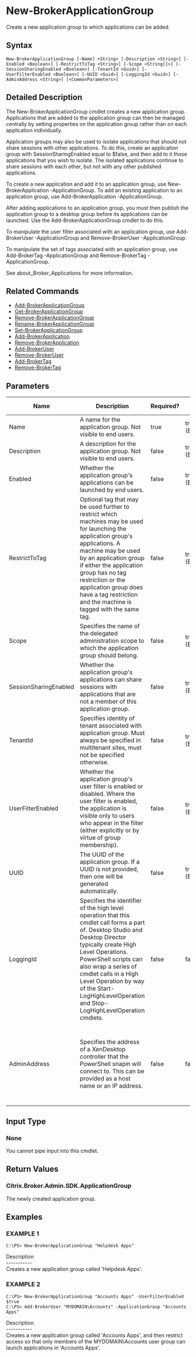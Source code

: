 ﻿# New-BrokerApplicationGroup

   Create a new application group to which applications can be added.

## Syntax
```
New-BrokerApplicationGroup [-Name] <String> [-Description <String>] [-Enabled <Boolean>] [-RestrictToTag <String>] [-Scope <String[]>] [-SessionSharingEnabled <Boolean>] [-TenantId <Guid>] [-UserFilterEnabled <Boolean>] [-UUID <Guid>] [-LoggingId <Guid>] [-AdminAddress <String>] [<CommonParameters>]
```

## Detailed Description
   The New-BrokerApplicationGroup cmdlet creates a new application group. Applications that are added to the application group can then be managed centrally by setting properties on the application group rather than on each application individually.

Application groups may also be used to isolate applications that should not share sessions with other applications. To do this, create an application group with SessionSharingEnabled equal to $false, and then add to it those applications that you wish to isolate. The isolated applications continue to share sessions with each other, but not with any other published applications.

To create a new application and add it to an application group, use New-BrokerApplication -ApplicationGroup. To add an existing application to an application group, use Add-BrokerApplication -ApplicationGroup.

After adding applications to an application group, you must then publish the application group to a desktop group before its applications can be launched. Use the Add-BrokerApplicationGroup cmdlet to do this.

To manipulate the user filter associated with an application group, use Add-BrokerUser -ApplicationGroup and Remove-BrokerUser -ApplicationGroup.

To manipulate the set of tags associated with an application group, use Add-BrokerTag -ApplicationGroup and Remove-BrokerTag -ApplicationGroup.

See about_Broker_Applications for more information.

## Related Commands
  * [Add-BrokerApplicationGroup](Add-BrokerApplicationGroup/)
  * [Get-BrokerApplicationGroup](Get-BrokerApplicationGroup/)
  * [Remove-BrokerApplicationGroup](Remove-BrokerApplicationGroup/)
  * [Rename-BrokerApplicationGroup](Rename-BrokerApplicationGroup/)
  * [Set-BrokerApplicationGroup](Set-BrokerApplicationGroup/)
  * [Add-BrokerApplication](Add-BrokerApplication/)
  * [Remove-BrokerApplication](Remove-BrokerApplication/)
  * [Add-BrokerUser](Add-BrokerUser/)
  * [Remove-BrokerUser](Remove-BrokerUser/)
  * [Add-BrokerTag](Add-BrokerTag/)
  * [Remove-BrokerTag](Remove-BrokerTag/)
## Parameters

| Name   | Description | Required? | Pipeline Input | Default Value |
| --- | --- | --- | --- | --- |
| Name | A name for the application group. Not visible to end users. | true | true (ByPropertyName) |  |
| Description | A description for the application group. Not visible to end users. | false | true (ByPropertyName) | null |
| Enabled | Whether the application group's applications can be launched by end users. | false | true (ByPropertyName) | true |
| RestrictToTag | Optional tag that may be used further to restrict which machines may be used for launching the application group's applications. A machine may be used by an application group if either the application group has no tag restriction or the application group does have a tag restriction and the machine is tagged with the same tag. | false | true (ByPropertyName) | null |
| Scope | Specifies the name of the delegated administration scope to which the application group should belong. | false | true (ByPropertyName) | null |
| SessionSharingEnabled | Whether the application group's applications can share sessions with applications that are not a member of this application group. | false | true (ByPropertyName) | true |
| TenantId | Specifies identity of tenant associated with application group. Must always be specified in multitenant sites, must not be specified otherwise. | false | true (ByPropertyName) |  |
| UserFilterEnabled | Whether the application group's user filter is enabled or disabled. Where the user filter is enabled, the application is visible only to users who appear in the filter (either explicitly or by virtue of group membership). | false | true (ByPropertyName) | false |
| UUID | The UUID of the application group. If a UUID is not provided, then one will be generated automatically. | false | true (ByPropertyName) | null |
| LoggingId | Specifies the identifier of the high level operation that this cmdlet call forms a part of. Desktop Studio and Desktop Director typically create High Level Operations. PowerShell scripts can also wrap a series of cmdlet calls in a High Level Operation by way of the Start-LogHighLevelOperation and Stop-LogHighLevelOperation cmdlets. | false | false |  |
| AdminAddress | Specifies the address of a XenDesktop controller that the PowerShell snapin will connect to. This can be provided as a host name or an IP address. | false | false | Localhost. Once a value is provided by any cmdlet, this value will become the default. |

## Input Type
### None
   You cannot pipe input into this cmdlet.
## Return Values
### Citrix.Broker.Admin.SDK.ApplicationGroup
   The newly created application group.
## Examples

### EXAMPLE 1
```
C:\PS> New-BrokerApplicationGroup "Helpdesk Apps"
```
   Description<br>-----------<br>Creates a new application group called 'Helpdesk Apps'.
### EXAMPLE 2
```
C:\PS> New-BrokerApplicationGroup "Accounts Apps" -UserFilterEnabled $true
C:\PS> Add-BrokerUser "MYDOMAIN\Accounts" -ApplicationGroup "Accounts Apps"
```
   Description<br>-----------<br>Creates a new application group called 'Accounts Apps', and then restrict access so that only members of the MYDOMAIN\Accounts user group can launch applications in 'Accounts Apps'.
